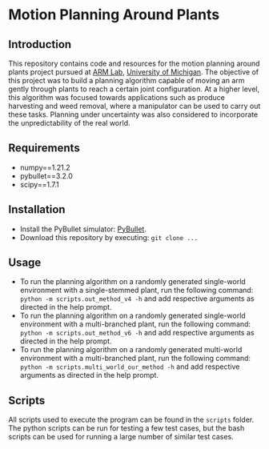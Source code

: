 # Motion Planning Around Plants

## Introduction
This repository contains code and resources for the motion planning around plants 
project pursued at [ARM Lab](https://arm.eecs.umich.edu/), 
[University of Michigan](https://umich.edu/). The objective of this project was to
build a planning algorithm capable of moving an arm gently through plants to reach
a certain joint configuration. At a higher level, this algorithm was focused towards
applications such as produce harvesting and weed removal, where a manipulator can be
used to carry out these tasks. Planning under uncertainty was also considered to incorporate the unpredictability of the real world.


## Requirements
- numpy==1.21.2
- pybullet==3.2.0
- scipy==1.7.1


## Installation
- Install the PyBullet simulator: [PyBullet](https://github.com/bulletphysics/bullet3).
- Download this repository by executing:
```git clone ...```

## Usage
- To run the planning algorithm on a randomly generated single-world environment with a single-stemmed plant, run the
following command:
```python -m scripts.out_method_v4 -h```
and add respective arguments as directed in the help prompt. 
- To run the planning algorithm on a randomly generated single-world environment with a multi-branched plant, run the
following command:
```python -m scripts.out_method_v6 -h```
and add respective arguments as directed in the help prompt. 
- To run the planning algorithm on a randomly generated multi-world environment with a multi-branched plant, run the
following command:
```python -m scripts.multi_world_our_method -h```
and add respective arguments as directed in the help prompt. 


## Scripts
All scripts used to execute the program can be found in the ```scripts``` folder.
The python scripts can be run for testing a few test cases, but the bash scripts can
be used for running a large number of similar test cases. 
